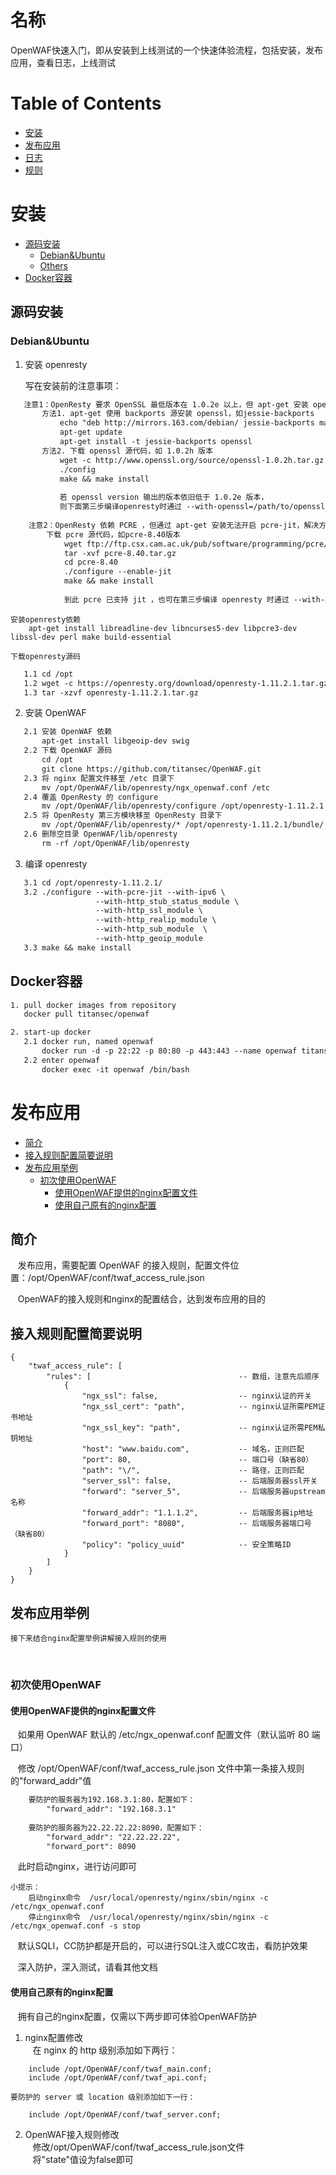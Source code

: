 名称
====

OpenWAF快速入门，即从安装到上线测试的一个快速体验流程，包括安装，发布应用，查看日志，上线测试

Table of Contents
=================

* [安装](#安装)
* [发布应用](#发布应用)
* [日志](#日志)
* [规则](#规则)

安装
====

* [源码安装](#源码安装)
    * [Debian&Ubuntu](#debianubuntu)
    * [Others](#others)
* [Docker容器](#docker容器)

源码安装
--------

### Debian&Ubuntu  

1. 安装 openresty  

   写在安装前的注意事项：  
   
```txt
   注意1：OpenResty 要求 OpenSSL 最低版本在 1.0.2e 以上，但 apt-get 安装 openssl 不满足此版本，因此提供解决方法如下：  
       方法1. apt-get 使用 backports 源安装 openssl，如jessie-backports  
           echo "deb http://mirrors.163.com/debian/ jessie-backports main" >> /etc/apt/sources.list  
           apt-get update  
           apt-get install -t jessie-backports openssl  
       方法2. 下载 openssl 源代码，如 1.0.2h 版本  
           wget -c http://www.openssl.org/source/openssl-1.0.2h.tar.gz  
           ./config  
           make && make install  
           
           若 openssl version 输出的版本依旧低于 1.0.2e 版本，  
           则下面第三步编译openresty时通过 --with-openssl=/path/to/openssl-xxx/ 指定 openssl 安装路径  
           
    注意2：OpenResty 依赖 PCRE ，但通过 apt-get 安装无法开启 pcre-jit，解决方法：  
        下载 pcre 源代码，如pcre-8.40版本  
            wget ftp://ftp.csx.cam.ac.uk/pub/software/programming/pcre/pcre-8.40.tar.gz  
            tar -xvf pcre-8.40.tar.gz  
            cd pcre-8.40  
            ./configure --enable-jit  
            make && make install  
            
            到此 pcre 已支持 jit ，也可在第三步编译 openresty 时通过 --with-pcre=/path/to/pcre-xxx/ 指定 pcre 安装路径  
```

    安装openresty依赖  
        apt-get install libreadline-dev libncurses5-dev libpcre3-dev libssl-dev perl make build-essential

    下载openresty源码
    
```txt
   1.1 cd /opt  
   1.2 wget -c https://openresty.org/download/openresty-1.11.2.1.tar.gz  
   1.3 tar -xzvf openresty-1.11.2.1.tar.gz  
```

2. 安装 OpenWAF  

```txt
   2.1 安装 OpenWAF 依赖
       apt-get install libgeoip-dev swig  
   2.2 下载 OpenWAF 源码
       cd /opt  
       git clone https://github.com/titansec/OpenWAF.git  
   2.3 将 nginx 配置文件移至 /etc 目录下
       mv /opt/OpenWAF/lib/openresty/ngx_openwaf.conf /etc  
   2.4 覆盖 OpenResty 的 configure
       mv /opt/OpenWAF/lib/openresty/configure /opt/openresty-1.11.2.1  
   2.5 将 OpenResty 第三方模块移至 OpenResty 目录下
       mv /opt/OpenWAF/lib/openresty/* /opt/openresty-1.11.2.1/bundle/  
   2.6 删除空目录 OpenWAF/lib/openresty  
       rm -rf /opt/OpenWAF/lib/openresty  
```

3. 编译 openresty  

```txt
   3.1 cd /opt/openresty-1.11.2.1/  
   3.2 ./configure --with-pcre-jit --with-ipv6 \  
                   --with-http_stub_status_module \  
                   --with-http_ssl_module \  
                   --with-http_realip_module \  
                   --with-http_sub_module  \
                   --with-http_geoip_module
   3.3 make && make install 
```

Docker容器
----------
```txt
1. pull docker images from repository
   docker pull titansec/openwaf

2. start-up docker
   2.1 docker run, named openwaf
       docker run -d -p 22:22 -p 80:80 -p 443:443 --name openwaf titansec/openwaf
   2.2 enter openwaf
       docker exec -it openwaf /bin/bash
```

发布应用
=======

* [简介](#简介)  
* [接入规则配置简要说明](#接入规则配置简要说明)  
* [发布应用举例](#发布应用举例)  
    * [初次使用OpenWAF](#初次使用openwaf)  
        * [使用OpenWAF提供的nginx配置文件](#使用openwaf提供的nginx配置文件)   
        * [使用自己原有的nginx配置](#使用自己原有的nginx配置)  

简介
----

    发布应用，需要配置 OpenWAF 的接入规则，配置文件位置：/opt/OpenWAF/conf/twaf_access_rule.json
    
    OpenWAF的接入规则和nginx的配置结合，达到发布应用的目的

接入规则配置简要说明
------------------
```
{
    "twaf_access_rule": [
        "rules": [                                 -- 数组，注意先后顺序
            {                                      
                "ngx_ssl": false,                  -- nginx认证的开关
                "ngx_ssl_cert": "path",            -- nginx认证所需PEM证书地址
                "ngx_ssl_key": "path",             -- nginx认证所需PEM私钥地址
                "host": "www.baidu.com",           -- 域名，正则匹配
                "port": 80,                        -- 端口号（缺省80）
                "path": "\/",                      -- 路径，正则匹配
                "server_ssl": false,               -- 后端服务器ssl开关
                "forward": "server_5",             -- 后端服务器upstream名称
                "forward_addr": "1.1.1.2",         -- 后端服务器ip地址
                "forward_port": "8080",            -- 后端服务器端口号（缺省80）
                "policy": "policy_uuid"            -- 安全策略ID
            }
        ]
    }
}
```

发布应用举例
-----------
    接下来结合nginx配置举例讲解接入规则的使用  
    
### 初次使用OpenWAF

#### 使用OpenWAF提供的nginx配置文件

    如果用 OpenWAF 默认的 /etc/ngx_openwaf.conf 配置文件（默认监听 80 端口）
    
    修改 /opt/OpenWAF/conf/twaf_access_rule.json 文件中第一条接入规则的"forward_addr"值  
    
```txt
    要防护的服务器为192.168.3.1:80，配置如下：
        "forward_addr": "192.168.3.1"
    
    要防护的服务器为22.22.22.22:8090，配置如下：
        "forward_addr": "22.22.22.22",
        "forward_port": 8090
```
    
    此时启动nginx，进行访问即可    
    
```
小提示：
    启动nginx命令  /usr/local/openresty/nginx/sbin/nginx -c /etc/ngx_openwaf.conf  
    停止nginx命令  /usr/local/openresty/nginx/sbin/nginx -c /etc/ngx_openwaf.conf -s stop
```

    默认SQLI，CC防护都是开启的，可以进行SQL注入或CC攻击，看防护效果  

    深入防护，深入测试，请看其他文档  
    
#### 使用自己原有的nginx配置

    拥有自己的nginx配置，仅需以下两步即可体验OpenWAF防护
    
1. nginx配置修改  
    在 nginx 的 http 级别添加如下两行：
```
    include /opt/OpenWAF/conf/twaf_main.conf;
    include /opt/OpenWAF/conf/twaf_api.conf;
```
  
    要防护的 server 或 location 级别添加如下一行：
```
    include /opt/OpenWAF/conf/twaf_server.conf;
```

2. OpenWAF接入规则修改  
    修改/opt/OpenWAF/conf/twaf_access_rule.json文件  
    将"state"值设为false即可
    




